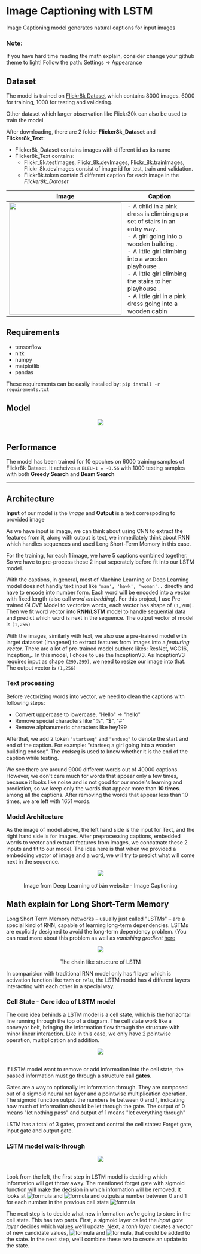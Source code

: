 
  
  # Image Captioning with LSTM

  Image Captioning model generates natural captions for input images
  
  ### Note:
  If you have hard time reading the math explain, consider change your github theme to light! Follow the path: Settings -> Appearance 
  
  ## Dataset
  The model is trained on [Flickr8k Dataset](https://academictorrents.com/details/9dea07ba660a722ae1008c4c8afdd303b6f6e53b) which contains 8000 images. 6000 for training, 1000 for testing and validating.

  Other dataset which larger observation like Flickr30k can also be used to train the model

  After downloading, there are 2 folder **Flicker8k_Dataset** and **Flicker8k_Text**:
  - Flicker8k_Dataset contains images with different id as its name
  - Flicker8k_Text contains:
    - Flickr_8k.testImages, Flickr_8k.devImages, Flickr_8k.trainImages, Flickr_8k.devImages consist of image id for test, train and validation.
    - Flickr8k.token contain 5 different caption for each image in the *Flicker8k_Dataset*

  Image | Caption
  --- | ---
  <img src="images_test/girl.png" width="300"> | - A child in a pink dress is climbing up a set of stairs in an entry way.<br>- A girl going into a wooden building .<br>- A little girl climbing into a wooden playhouse .<br>- A little girl climbing the stairs to her playhouse .<br>- A little girl in a pink dress going into a wooden cabin 

  ## Requirements
  - tensorflow
  - nltk
  - numpy
  - matplotlib
  - pandas

  These requirements can be easily installed by: `pip install -r requirements.txt`

  ## Model
  <div align="center">
    <img src="model.png"><br><br>
  </div>

  ## Performance

  The model has been trained for 10 epoches on 6000 training samples of Flickr8k Dataset. It acheives a `BLEU-1 = ~0.56` with 1000 testing samples with both **Greedy Search** and **Beam Search**

  ----------------------------------

  ## Architecture

  **Input** of our model is the *image* and **Output** is a text correspoding to provided image

   As we have input is image, we can think about using CNN to extract the features from it, along with output is text, we immediately think about RNN which handles sequences and used Long Short-Term Memory in this case.

   For the training, for each 1 image, we have 5 captions combined together. So we have to pre-process these 2 input seperately before fit into our LSTM model. 

   With the captions, in general, most of Machine Learning or Deep Learning model does not handly text input like `'man', 'hawk', 'woman'..` directly and have to encode into number form. Each word will be encoded into a vector with fixed length (also call *word embedding*). For this project, I use Pre-trained GLOVE Model to vectorize words, each vector has shape of `(1,200)`. Then we fit word vector into **RNN/LSTM** model to handle sequential data and predict which word is next in the sequence. The output vector of model is `(1,256)`

   With the images, similarly with text, we also use a pre-trained model with larget datasset (Imagenet) to extract features from images into a *featuring vector*. There are a lot of pre-trained model outhere likes: ResNet, VGG16, Inception,.. In this model, I chose to use the InceptionV3. As InceptionV3 requires input as shape `(299,299)`, we need to resize our image into that. The output vector is `(1,256)`

   ### Text processing

   Before vectorizing words into vector, we need to clean the captions with following steps:
   - Convert uppercase to lowercase, "Hello" -> "hello"
   - Remove special characters like "%", "$", "#"
   - Remove alphanumeric characters like hey199 

  Afterthat, we add 2 token `"startseq"` and `"endseq"` to denote the start and end of the caption. For example: “startseq a girl going into a wooden building endseq“. The *endseq* is used to know whether it is the end of the caption while testing.

  We see there are around 9000 different words out of 40000 captions. However, we don't care much for words that appear only a few times, because it looks like noise and is not good for our model's learning and prediction, so we keep only the words that appear more than **10 times**. among all the captions. After removing the words that appear less than 10 times, we are left with 1651 words. 

  ### Model Architecture

  As the image of model above, the left hand side is the input for Text, and the right hand side is for images. After preprocessing captions, embedded words to vector and extract features from images, we concatnate these 2 inputs and fit to our model. The idea here is that when we provided a embedding vector of image and a word, we will try to predict what will come next in the sequence.

  <div align="center">
    <img src="model-idea.png"><br><br>
    <figcaption>Image from Deep Learning cơ bản website - Image Captioning</figcaption>
  </div>

  ## Math explain for Long Short-Term Memory

  Long Short Term Memory networks – usually just called "LSTMs" – are a special kind of RNN, capable of learning long-term dependencies. LSTMs are explicitly designed to avoid the long-term dependency problem. (You can read more about this problem as well as *vanishing gradient* [here](https://colah.github.io/posts/2015-08-Understanding-LSTMs/)

  <div align="center">
    <img src="LSTM-explain/LSTM3-chain.png"><br><br>
    <figcaption>The chain like structure of LSTM</figcaption>
  </div>

  In comparision with traditional RNN model only has 1 layer which is activation function like `tanh` or `relu`, the LSTM model has 4 different layers interacting with each other in a special way.

  ### Cell State - Core idea of LSTM model

  The core idea behinds a LSTM model is a cell state, which is the horizontal line running through the top of a diagram. The cell state work like a conveyor belt, bringing the information flow through the structure with minor linear interaction. Like in this case, we only have 2 pointwise operation, multiplication and addition.

  <div align="center">
    <img src="LSTM-explain/LSTM3-C-line.png"><br><br>
  </div>

  If LSTM model want to remove or add information into the cell state, the passed information must go through a structure call **gates**.

  Gates are a way to optionally let information through. They are composed out of a sigmoid neural net layer and a pointwise multiplication operation. The sigmoid function output the numbers lie between 0 and 1, indicating how much of information should be let through the gate. The output of 0 means "let nothing pass" and output of 1 means "let everything through"

  LSTM has a total of 3 gates, protect and control the cell states: Forget gate, input gate and output gate.

  ### LSTM model walk-through

  <div align="center">
    <img src="LSTM-explain/LSTM3-focus-f.png"><br><br>
  </div>

  Look from the left, the first step in LSTM model is deciding which information will get throw away. The mentioned forget gate with sigmoid function will make the decision in which information will be removed. It looks at ![formula](https://render.githubusercontent.com/render/math?math=h_{t-1}) and ![formula](https://render.githubusercontent.com/render/math?math=x_t) and outputs a number between 0 and 1 for each number in the previous cell state ![formula](https://render.githubusercontent.com/render/math?math=C_{t-1})
  
  The next step is to decide what new information we’re going to store in the cell state. This has two parts. First, a sigmoid layer called the *input gate layer* decides which values we’ll update. Next, a *tanh layer* creates a vector of new candidate values, ![formula](https://render.githubusercontent.com/render/math?math=h_{t-1}) and ![formula](https://render.githubusercontent.com/render/math?math=\tilde{C_t}), that could be added to the state. In the next step, we’ll combine these two to create an update to the state.

